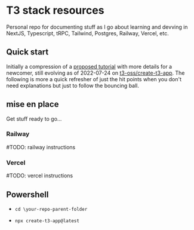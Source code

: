 # T3 stack resources  
  
Personal repo for documenting stuff as I go about learning and devving in NextJS, Typescript, tRPC, Tailwind, Postgres, Railway, Vercel, etc.  
  
## Quick start  
  
Initially a compression of a [proposed tutorial](https://github.com/t3-oss/create-t3-app/issues/166#create-t3-app) with more details for a newcomer, still evolving as of 2022-07-24 on [t3-oss/create-t3-app](https://github.com/t3-oss/create-t3-app). The following is more a quick refresher of just the hit points when you don't need explanations but just to follow the bouncing ball.  
  
## mise en place  
  
Get stuff ready to go...  
  
### Railway

#TODO: railway instructions

### Vercel

#TODO: vercel instructions

## Powershell

- `cd \your-repo-parent-folder`  
  
- `npx create-t3-app@latest`  
  
  
